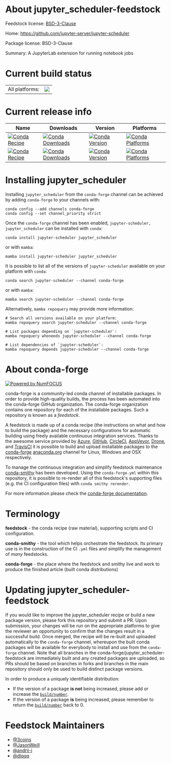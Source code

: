 About jupyter_scheduler-feedstock
=================================

Feedstock license: [BSD-3-Clause](https://github.com/conda-forge/jupyter_scheduler-feedstock/blob/main/LICENSE.txt)

Home: https://github.com/jupyter-server/jupyter-scheduler

Package license: BSD-3-Clause

Summary: A JupyterLab extension for running notebook jobs

Current build status
====================


<table><tr><td>All platforms:</td>
    <td>
      <a href="https://dev.azure.com/conda-forge/feedstock-builds/_build/latest?definitionId=20400&branchName=main">
        <img src="https://dev.azure.com/conda-forge/feedstock-builds/_apis/build/status/jupyter_scheduler-feedstock?branchName=main">
      </a>
    </td>
  </tr>
</table>

Current release info
====================

| Name | Downloads | Version | Platforms |
| --- | --- | --- | --- |
| [![Conda Recipe](https://img.shields.io/badge/recipe-jupyter--scheduler-green.svg)](https://anaconda.org/conda-forge/jupyter-scheduler) | [![Conda Downloads](https://img.shields.io/conda/dn/conda-forge/jupyter-scheduler.svg)](https://anaconda.org/conda-forge/jupyter-scheduler) | [![Conda Version](https://img.shields.io/conda/vn/conda-forge/jupyter-scheduler.svg)](https://anaconda.org/conda-forge/jupyter-scheduler) | [![Conda Platforms](https://img.shields.io/conda/pn/conda-forge/jupyter-scheduler.svg)](https://anaconda.org/conda-forge/jupyter-scheduler) |
| [![Conda Recipe](https://img.shields.io/badge/recipe-jupyter_scheduler-green.svg)](https://anaconda.org/conda-forge/jupyter_scheduler) | [![Conda Downloads](https://img.shields.io/conda/dn/conda-forge/jupyter_scheduler.svg)](https://anaconda.org/conda-forge/jupyter_scheduler) | [![Conda Version](https://img.shields.io/conda/vn/conda-forge/jupyter_scheduler.svg)](https://anaconda.org/conda-forge/jupyter_scheduler) | [![Conda Platforms](https://img.shields.io/conda/pn/conda-forge/jupyter_scheduler.svg)](https://anaconda.org/conda-forge/jupyter_scheduler) |

Installing jupyter_scheduler
============================

Installing `jupyter_scheduler` from the `conda-forge` channel can be achieved by adding `conda-forge` to your channels with:

```
conda config --add channels conda-forge
conda config --set channel_priority strict
```

Once the `conda-forge` channel has been enabled, `jupyter-scheduler, jupyter_scheduler` can be installed with `conda`:

```
conda install jupyter-scheduler jupyter_scheduler
```

or with `mamba`:

```
mamba install jupyter-scheduler jupyter_scheduler
```

It is possible to list all of the versions of `jupyter-scheduler` available on your platform with `conda`:

```
conda search jupyter-scheduler --channel conda-forge
```

or with `mamba`:

```
mamba search jupyter-scheduler --channel conda-forge
```

Alternatively, `mamba repoquery` may provide more information:

```
# Search all versions available on your platform:
mamba repoquery search jupyter-scheduler --channel conda-forge

# List packages depending on `jupyter-scheduler`:
mamba repoquery whoneeds jupyter-scheduler --channel conda-forge

# List dependencies of `jupyter-scheduler`:
mamba repoquery depends jupyter-scheduler --channel conda-forge
```


About conda-forge
=================

[![Powered by
NumFOCUS](https://img.shields.io/badge/powered%20by-NumFOCUS-orange.svg?style=flat&colorA=E1523D&colorB=007D8A)](https://numfocus.org)

conda-forge is a community-led conda channel of installable packages.
In order to provide high-quality builds, the process has been automated into the
conda-forge GitHub organization. The conda-forge organization contains one repository
for each of the installable packages. Such a repository is known as a *feedstock*.

A feedstock is made up of a conda recipe (the instructions on what and how to build
the package) and the necessary configurations for automatic building using freely
available continuous integration services. Thanks to the awesome service provided by
[Azure](https://azure.microsoft.com/en-us/services/devops/), [GitHub](https://github.com/),
[CircleCI](https://circleci.com/), [AppVeyor](https://www.appveyor.com/),
[Drone](https://cloud.drone.io/welcome), and [TravisCI](https://travis-ci.com/)
it is possible to build and upload installable packages to the
[conda-forge](https://anaconda.org/conda-forge) [anaconda.org](https://anaconda.org/)
channel for Linux, Windows and OSX respectively.

To manage the continuous integration and simplify feedstock maintenance
[conda-smithy](https://github.com/conda-forge/conda-smithy) has been developed.
Using the ``conda-forge.yml`` within this repository, it is possible to re-render all of
this feedstock's supporting files (e.g. the CI configuration files) with ``conda smithy rerender``.

For more information please check the [conda-forge documentation](https://conda-forge.org/docs/).

Terminology
===========

**feedstock** - the conda recipe (raw material), supporting scripts and CI configuration.

**conda-smithy** - the tool which helps orchestrate the feedstock.
                   Its primary use is in the construction of the CI ``.yml`` files
                   and simplify the management of *many* feedstocks.

**conda-forge** - the place where the feedstock and smithy live and work to
                  produce the finished article (built conda distributions)


Updating jupyter_scheduler-feedstock
====================================

If you would like to improve the jupyter_scheduler recipe or build a new
package version, please fork this repository and submit a PR. Upon submission,
your changes will be run on the appropriate platforms to give the reviewer an
opportunity to confirm that the changes result in a successful build. Once
merged, the recipe will be re-built and uploaded automatically to the
`conda-forge` channel, whereupon the built conda packages will be available for
everybody to install and use from the `conda-forge` channel.
Note that all branches in the conda-forge/jupyter_scheduler-feedstock are
immediately built and any created packages are uploaded, so PRs should be based
on branches in forks and branches in the main repository should only be used to
build distinct package versions.

In order to produce a uniquely identifiable distribution:
 * If the version of a package **is not** being increased, please add or increase
   the [``build/number``](https://docs.conda.io/projects/conda-build/en/latest/resources/define-metadata.html#build-number-and-string).
 * If the version of a package **is** being increased, please remember to return
   the [``build/number``](https://docs.conda.io/projects/conda-build/en/latest/resources/define-metadata.html#build-number-and-string)
   back to 0.

Feedstock Maintainers
=====================

* [@3coins](https://github.com/3coins/)
* [@JasonWeill](https://github.com/JasonWeill/)
* [@andrii-i](https://github.com/andrii-i/)
* [@dlqqq](https://github.com/dlqqq/)


<!-- dummy commit to enable rerendering -->

